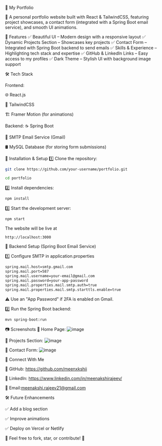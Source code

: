 🌟 My Portfolio

🚀 A personal portfolio website built with React & TailwindCSS, featuring project showcases, a contact form (integrated with a Spring Boot email service), and smooth UI animations.


📌 Features
✅ Beautiful UI – Modern design with a responsive layout
✅ Dynamic Projects Section – Showcases key projects
✅ Contact Form – Integrated with Spring Boot backend to send emails
✅ Skills & Experience – Highlighting tech stack and expertise
✅ GitHub & LinkedIn Links – Easy access to my profiles
✅ Dark Theme – Stylish UI with background image support

🛠 Tech Stack

Frontend:

🌐 React.js

🎨 TailwindCSS

🏗️ Framer Motion (for animations)

Backend:
☕ Spring Boot

📩 SMTP Email Service (Gmail)

🛢️ MySQL Database (for storing form submissions)

🚀 Installation & Setup
1️⃣ Clone the repository:
```sh
git clone https://github.com/your-username/portfolio.git
```
```sh
cd portfolio
```
2️⃣ Install dependencies:
```sh
npm install
```
3️⃣ Start the development server:
```sh
npm start
```
The website will be live at 
```sh
http://localhost:3000
```

📩 Backend Setup (Spring Boot Email Service)

1️⃣ Configure SMTP in application.properties
```sh
spring.mail.host=smtp.gmail.com
spring.mail.port=587
spring.mail.username=your-email@gmail.com
spring.mail.password=your-app-password
spring.mail.properties.mail.smtp.auth=true
spring.mail.properties.mail.smtp.starttls.enable=true
```
⚠️ Use an "App Password" if 2FA is enabled on Gmail.

2️⃣ Run the Spring Boot backend:
```sh
mvn spring-boot:run
```

📷 Screenshots
🌟 Home Page:
![image](https://github.com/user-attachments/assets/9ab0f6cb-15df-4ca7-97da-75edff5a72e7)

🌟 Projects Section:
![image](https://github.com/user-attachments/assets/8c53ca6c-2dbf-4e9e-9f4c-1d071f27792a)

🌟 Contact Form:
![image](https://github.com/user-attachments/assets/7b4cbdf0-ff54-40c1-960a-b260ee25bf82)

💼 Connect With Me

📌 GitHub: https://github.com/meenxkshii

📌 LinkedIn: https://www.linkedin.com/in/meenakshirajeev/

📌 Email:meenakshi.rajeev21@gmail.com

🛠 Future Enhancements

✅ Add a blog section

✅ Improve animations

✅ Deploy on Vercel or Netlify

🌟 Feel free to fork, star, or contribute! 🚀

